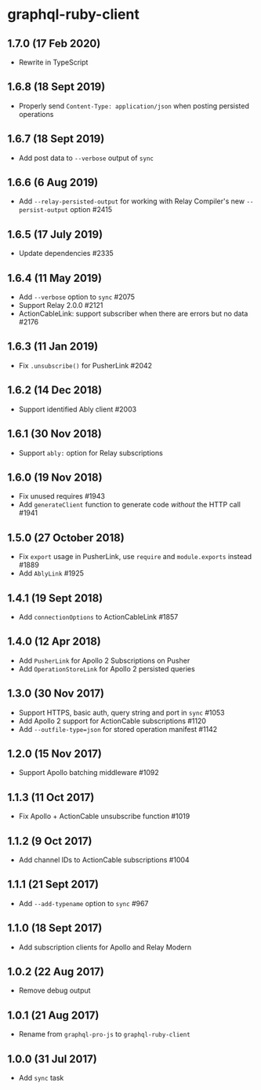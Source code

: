 # graphql-ruby-client

## 1.7.0 (17 Feb 2020)

- Rewrite in TypeScript

## 1.6.8 (18 Sept 2019)

- Properly send `Content-Type: application/json` when posting persisted operations

## 1.6.7 (18 Sept 2019)

- Add post data to `--verbose` output of `sync`

## 1.6.6 (6 Aug 2019)

- Add `--relay-persisted-output` for working with Relay Compiler's new `--persist-output` option #2415

## 1.6.5 (17 July 2019)

- Update dependencies #2335

## 1.6.4 (11 May 2019)

- Add `--verbose` option to `sync` #2075
- Support Relay 2.0.0 #2121
- ActionCableLink: support subscriber when there are errors but no data #2176

## 1.6.3 (11 Jan 2019)

- Fix `.unsubscribe()` for PusherLink #2042

## 1.6.2 (14 Dec 2018)

- Support identified Ably client #2003

## 1.6.1 (30 Nov 2018)

- Support `ably:` option for Relay subscriptions

## 1.6.0 (19 Nov 2018)

- Fix unused requires #1943
- Add `generateClient` function to generate code _without_ the HTTP call #1941

## 1.5.0 (27 October 2018)

- Fix `export` usage in PusherLink, use `require` and `module.exports` instead #1889
- Add `AblyLink` #1925

## 1.4.1 (19 Sept 2018)

- Add `connectionOptions` to ActionCableLink #1857

## 1.4.0 (12 Apr 2018)

- Add `PusherLink` for Apollo 2 Subscriptions on Pusher
- Add `OperationStoreLink` for Apollo 2 persisted queries

## 1.3.0 (30 Nov 2017)

- Support HTTPS, basic auth, query string and port in `sync` #1053
- Add Apollo 2 support for ActionCable subscriptions #1120
- Add `--outfile-type=json` for stored operation manifest #1142

## 1.2.0 (15 Nov 2017)

- Support Apollo batching middleware #1092

## 1.1.3 (11 Oct 2017)

- Fix Apollo + ActionCable unsubscribe function #1019

## 1.1.2 (9 Oct 2017)

- Add channel IDs to ActionCable subscriptions #1004

## 1.1.1 (21 Sept 2017)

- Add `--add-typename` option to `sync` #967

## 1.1.0 (18 Sept 2017)

- Add subscription clients for Apollo and Relay Modern

## 1.0.2 (22 Aug 2017)

- Remove debug output

## 1.0.1 (21 Aug 2017)

- Rename from `graphql-pro-js` to `graphql-ruby-client`

## 1.0.0 (31 Jul 2017)

- Add `sync` task
